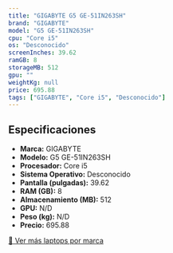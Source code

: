 ```yaml
---
title: "GIGABYTE G5 GE-51IN263SH"
brand: "GIGABYTE"
model: "G5 GE-51IN263SH"
cpu: "Core i5"
os: "Desconocido"
screenInches: 39.62
ramGB: 8
storageMB: 512
gpu: ""
weightKg: null
price: 695.88
tags: ["GIGABYTE", "Core i5", "Desconocido"]
---
```

## Especificaciones

- **Marca:** GIGABYTE
- **Modelo:** G5 GE-51IN263SH
- **Procesador:** Core i5
- **Sistema Operativo:** Desconocido
- **Pantalla (pulgadas):** 39.62
- **RAM (GB):** 8
- **Almacenamiento (MB):** 512
- **GPU:** N/D
- **Peso (kg):** N/D
- **Precio:** 695.88

[:rocket: Ver más laptops por marca](/brand/gigabyte)
